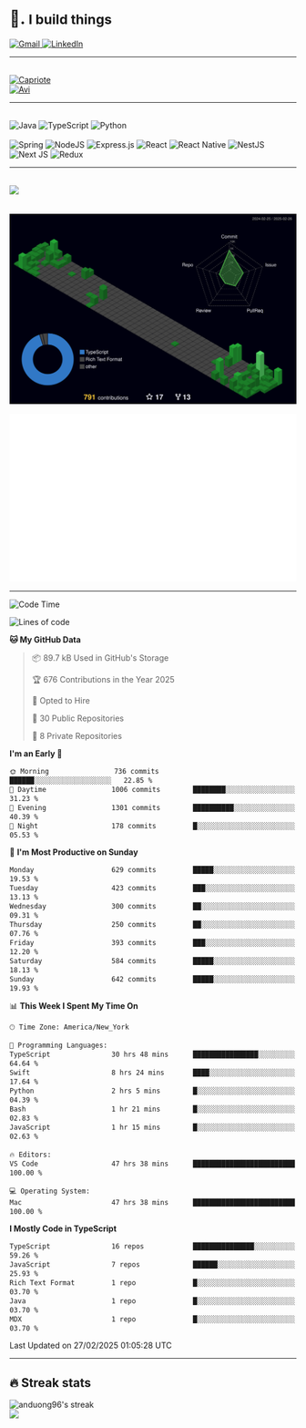<div align="left">
  <h1>👋. <small>I build things</small></h1>

  <a href="mailto:an@capriote.com">
    <img alt="Gmail" src="https://img.shields.io/badge/Gmail-D14836?style=for-the-badge&logo=gmail&logoColor=white" />
  </a>
  <a href="https://www.linkedin.com/in/ahdng">
    <img alt="LinkedIn" src="https://img.shields.io/badge/linkedin-%230077B5.svg?style=for-the-badge&logo=linkedin&logoColor=white"/>
  </a>


  <br/>
  <hr />
  <br/>
  <a href="https://www.capriote.com">
      <img alt="Capriote" src="https://avatars.githubusercontent.com/u/153028651?s=200&v=4"/>
  </a>
  <br />
  <a href="https://www.flywithavi.com">
      <img alt="Avi" src="https://avatars.githubusercontent.com/u/121987349?s=200&v=4"/>
  </a>

  <br/>
  <hr />
  <br/>

  <img alt="Java" src="https://img.shields.io/badge/java-%23ED8B00.svg?style=for-the-badge&logo=java&logoColor=white"/>
  <img alt="TypeScript" src="https://img.shields.io/badge/typescript-%23007ACC.svg?style=for-the-badge&logo=typescript&logoColor=white"/>
  <img alt="Python" src="https://img.shields.io/badge/python-%2314354C.svg?style=for-the-badge&logo=python&logoColor=white"/>

  <br />
  <br />
  <img alt="Spring" src="https://img.shields.io/badge/spring-%236DB33F.svg?style=for-the-badge&logo=spring&logoColor=white"/>
  <img alt="NodeJS" src="https://img.shields.io/badge/node.js-%2343853D.svg?style=for-the-badge&logo=node-dot-js&logoColor=white"/>
  <img alt="Express.js" src="https://img.shields.io/badge/express.js-%23404d59.svg?style=for-the-badge&logo=express&logoColor=%2361DAFB"/>
  <img alt="React" src="https://img.shields.io/badge/react-%2320232a.svg?style=for-the-badge&logo=react&logoColor=%2361DAFB"/>
  <img alt="React Native" src="https://img.shields.io/badge/react_native-%2320232a.svg?style=for-the-badge&logo=react&logoColor=%2361DAFB"/>
  <img alt="NestJS" src="https://img.shields.io/badge/nestjs-%23E0234E.svg?style=for-the-badge&logo=nestjs&logoColor=white" />
  <img alt="Next JS" src="https://img.shields.io/badge/nextjs-%23000000.svg?style=for-the-badge&logo=next.js&logoColor=white"/>
  <img alt="Redux" src="https://img.shields.io/badge/redux-%23593d88.svg?style=for-the-badge&logo=redux&logoColor=white"/>

  <br/>
  <hr />
  <br/>
  <img src="https://github-profile-trophy.vercel.app/?username=anduong96&theme=onedark" />
  <br/>
  <br/>

  ![Stats 3D](https://github.com/anduong96/anduong96/blob/main/profile-3d-contrib/profile-night-green.svg)

  ![Stats Overview](https://raw.githubusercontent.com/anduong96/github-stats-transparent/output/generated/overview.svg)

  <hr />
  
  <!--START_SECTION:waka-->
![Code Time](http://img.shields.io/badge/Code%20Time-6%2C288%20hrs%2027%20mins-blue)

![Lines of code](https://img.shields.io/badge/From%20Hello%20World%20I%27ve%20Written-1.2%20million%20lines%20of%20code-blue)

**🐱 My GitHub Data** 

> 📦 89.7 kB Used in GitHub's Storage 
 > 
> 🏆 676 Contributions in the Year 2025
 > 
> 💼 Opted to Hire
 > 
> 📜 30 Public Repositories 
 > 
> 🔑 8 Private Repositories 
 > 
**I'm an Early 🐤** 

```text
🌞 Morning                736 commits         ██████░░░░░░░░░░░░░░░░░░░   22.85 % 
🌆 Daytime                1006 commits        ████████░░░░░░░░░░░░░░░░░   31.23 % 
🌃 Evening                1301 commits        ██████████░░░░░░░░░░░░░░░   40.39 % 
🌙 Night                  178 commits         █░░░░░░░░░░░░░░░░░░░░░░░░   05.53 % 
```
📅 **I'm Most Productive on Sunday** 

```text
Monday                   629 commits         █████░░░░░░░░░░░░░░░░░░░░   19.53 % 
Tuesday                  423 commits         ███░░░░░░░░░░░░░░░░░░░░░░   13.13 % 
Wednesday                300 commits         ██░░░░░░░░░░░░░░░░░░░░░░░   09.31 % 
Thursday                 250 commits         ██░░░░░░░░░░░░░░░░░░░░░░░   07.76 % 
Friday                   393 commits         ███░░░░░░░░░░░░░░░░░░░░░░   12.20 % 
Saturday                 584 commits         █████░░░░░░░░░░░░░░░░░░░░   18.13 % 
Sunday                   642 commits         █████░░░░░░░░░░░░░░░░░░░░   19.93 % 
```


📊 **This Week I Spent My Time On** 

```text
🕑︎ Time Zone: America/New_York

💬 Programming Languages: 
TypeScript               30 hrs 48 mins      ████████████████░░░░░░░░░   64.64 % 
Swift                    8 hrs 24 mins       ████░░░░░░░░░░░░░░░░░░░░░   17.64 % 
Python                   2 hrs 5 mins        █░░░░░░░░░░░░░░░░░░░░░░░░   04.39 % 
Bash                     1 hr 21 mins        █░░░░░░░░░░░░░░░░░░░░░░░░   02.83 % 
JavaScript               1 hr 15 mins        █░░░░░░░░░░░░░░░░░░░░░░░░   02.63 % 

🔥 Editors: 
VS Code                  47 hrs 38 mins      █████████████████████████   100.00 % 

💻 Operating System: 
Mac                      47 hrs 38 mins      █████████████████████████   100.00 % 
```

**I Mostly Code in TypeScript** 

```text
TypeScript               16 repos            ███████████████░░░░░░░░░░   59.26 % 
JavaScript               7 repos             ██████░░░░░░░░░░░░░░░░░░░   25.93 % 
Rich Text Format         1 repo              █░░░░░░░░░░░░░░░░░░░░░░░░   03.70 % 
Java                     1 repo              █░░░░░░░░░░░░░░░░░░░░░░░░   03.70 % 
MDX                      1 repo              █░░░░░░░░░░░░░░░░░░░░░░░░   03.70 % 
```




 Last Updated on 27/02/2025 01:05:28 UTC
<!--END_SECTION:waka-->
  
  <hr />

  <h2>🔥 Streak stats</h2>
  <img alt="anduong96's streak" src="https://github-readme-streak-stats.herokuapp.com/?user=anduong96&theme=monokai-metallian&hide_border=true"/>
</div>
<img src="https://komarev.com/ghpvc/?username=anduong96" />
<br/>
<br/>

